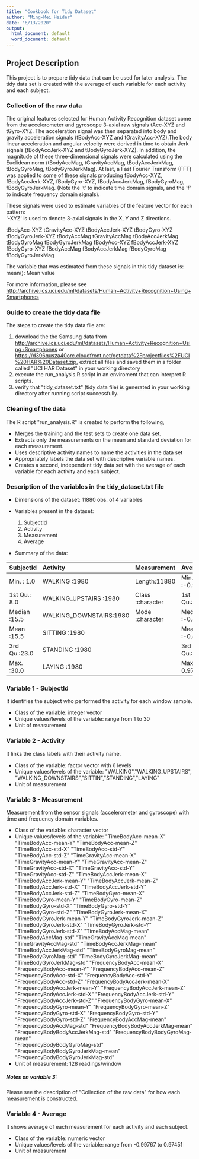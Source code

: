 ```yaml
---
title: "Cookbook for Tidy Dataset"
author: "Ming-Mei Heider"
date: "6/13/2020"
output:
  html_document: default
  word_document: default
---
```


## Project Description

This project is to prepare tidy data that can be used for later analysis. The 
tidy data set is created with the average of each variable for each activity and
each subject.


### Collection of the raw data

The original features selected for Human Activity Recognition dataset come from 
the accelerometer and gyroscope 3-axial raw signals tAcc-XYZ and tGyro-XYZ. The 
acceleration signal was then separated into body and gravity acceleration 
signals (tBodyAcc-XYZ and tGravityAcc-XYZ).The body linear acceleration and 
angular velocity were derived in time to obtain Jerk signals (tBodyAccJerk-XYZ 
and tBodyGyroJerk-XYZ). In addition, the magnitude of these three-dimensional 
signals were calculated using the Euclidean norm (tBodyAccMag, tGravityAccMag, 
tBodyAccJerkMag, tBodyGyroMag, tBodyGyroJerkMag). At last, a Fast Fourier 
Transform (FFT) was applied to some of these signals producing fBodyAcc-XYZ, 
fBodyAccJerk-XYZ, fBodyGyro-XYZ, fBodyAccJerkMag, fBodyGyroMag, 
fBodyGyroJerkMag. (Note the 't' to indicate time domain signals, and the 'f' to 
indicate frequency domain signals). 

These signals were used to estimate variables of the feature vector for each 
pattern:  
'-XYZ' is used to denote 3-axial signals in the X, Y and Z directions.

tBodyAcc-XYZ
tGravityAcc-XYZ
tBodyAccJerk-XYZ
tBodyGyro-XYZ
tBodyGyroJerk-XYZ
tBodyAccMag
tGravityAccMag
tBodyAccJerkMag
tBodyGyroMag
tBodyGyroJerkMag
fBodyAcc-XYZ
fBodyAccJerk-XYZ
fBodyGyro-XYZ
fBodyAccMag
fBodyAccJerkMag
fBodyGyroMag
fBodyGyroJerkMag

The variable that was estimated from these signals in this tidy dataset is: 
mean(): Mean value

For more information, please see
http://archive.ics.uci.edu/ml/datasets/Human+Activity+Recognition+Using+Smartphones


### Guide to create the tidy data file

The steps to create the tidy data file are:

 1. download the the Samsung data from 
    http://archive.ics.uci.edu/ml/datasets/Human+Activity+Recognition+Using+Smartphones
    or https://d396qusza40orc.cloudfront.net/getdata%2Fprojectfiles%2FUCI%20HAR%20Dataset.zip,
    extract all files and saved them in a folder called "UCI HAR Dataset" in 
    your working directory
 2. execute the run_analysis.R script in an enviroment that can interpret R 
    scripts.
 3. verify that "tidy_dataset.txt" (tidy data file) is generated in your working
    directory after running script successfully.


### Cleaning of the data

The R script "run_analysis.R" is created to perform the following,

- Merges the training and the test sets to create one data set.
- Extracts only the measurements on the mean and standard deviation for each 
  measurement.
- Uses descriptive activity names to name the activities in the data set
- Appropriately labels the data set with descriptive variable names.
- Creates a second, independent tidy data set with the average of each variable 
  for each activity   and each subject.


### Description of the variables in the tidy_dataset.txt file

- Dimensions of the dataset: 11880 obs. of 4 variables
- Variables present in the dataset: 
  1. SubjectId
  2. Activity
  3. Measurement
  4. Average
  
- Summary of the data: 

 |SubjectId    |   Activity             |  Measurement     |    Average      |
 |:------------|:-----------------------|:-----------------|:----------------|
 |Min.   : 1.0 | WALKING           :1980| Length:11880     | Min.   :-0.99767|  
 |1st Qu.: 8.0 | WALKING_UPSTAIRS  :1980| Class :character | 1st Qu.:-0.96205| 
 |Median :15.5 | WALKING_DOWNSTAIRS:1980| Mode  :character | Median :-0.46989|
 |Mean   :15.5 | SITTING           :1980|                  | Mean   :-0.48436|
 |3rd Qu.:23.0 | STANDING          :1980|                  | 3rd Qu.:-0.07836|
 |Max.   :30.0 | LAYING            :1980|                  | Max.   : 0.97451|
 
 
### Variable 1 - SubjectId

It identifies the subject who performed the activity for each window sample. 

- Class of the variable: integer vector
- Unique values/levels of the variable: range from 1 to 30
- Unit of measurement 


### Variable 2 - Activity

It links the class labels with their activity name.

- Class of the variable: factor vector with 6 levels
- Unique values/levels of the variable: "WALKING","WALKING_UPSTAIRS",
  "WALKING_DOWNSTAIRS","SITTIN","STANDING","LAYING"
- Unit of measurement


### Variable 3 - Measurement

Measurement from the sensor signals (accelerometer and gyroscope) with time and 
frequency domain variables.

 - Class of the variable: character vector 
 - Unique values/levels of the variable:
   "TimeBodyAcc-mean-X"               
   "TimeBodyAcc-mean-Y"                "TimeBodyAcc-mean-Z"               
   "TimeBodyAcc-std-X"                 "TimeBodyAcc-std-Y"                
   "TimeBodyAcc-std-Z"                 "TimeGravityAcc-mean-X"            
   "TimeGravityAcc-mean-Y"             "TimeGravityAcc-mean-Z"            
   "TimeGravityAcc-std-X"              "TimeGravityAcc-std-Y"             
   "TimeGravityAcc-std-Z"              "TimeBodyAccJerk-mean-X"           
   "TimeBodyAccJerk-mean-Y"            "TimeBodyAccJerk-mean-Z"           
   "TimeBodyAccJerk-std-X"             "TimeBodyAccJerk-std-Y"            
   "TimeBodyAccJerk-std-Z"             "TimeBodyGyro-mean-X"              
   "TimeBodyGyro-mean-Y"               "TimeBodyGyro-mean-Z"              
   "TimeBodyGyro-std-X"                "TimeBodyGyro-std-Y"               
   "TimeBodyGyro-std-Z"                "TimeBodyGyroJerk-mean-X"          
   "TimeBodyGyroJerk-mean-Y"           "TimeBodyGyroJerk-mean-Z"          
   "TimeBodyGyroJerk-std-X"            "TimeBodyGyroJerk-std-Y"           
   "TimeBodyGyroJerk-std-Z"            "TimeBodyAccMag-mean"              
   "TimeBodyAccMag-std"                "TimeGravityAccMag-mean"           
   "TimeGravityAccMag-std"             "TimeBodyAccJerkMag-mean"          
   "TimeBodyAccJerkMag-std"            "TimeBodyGyroMag-mean"             
   "TimeBodyGyroMag-std"               "TimeBodyGyroJerkMag-mean"         
   "TimeBodyGyroJerkMag-std"           "FrequencyBodyAcc-mean-X"          
   "FrequencyBodyAcc-mean-Y"           "FrequencyBodyAcc-mean-Z"          
   "FrequencyBodyAcc-std-X"            "FrequencyBodyAcc-std-Y"           
   "FrequencyBodyAcc-std-Z"            "FrequencyBodyAccJerk-mean-X"      
   "FrequencyBodyAccJerk-mean-Y"       "FrequencyBodyAccJerk-mean-Z"      
   "FrequencyBodyAccJerk-std-X"        "FrequencyBodyAccJerk-std-Y"       
   "FrequencyBodyAccJerk-std-Z"        "FrequencyBodyGyro-mean-X"         
   "FrequencyBodyGyro-mean-Y"          "FrequencyBodyGyro-mean-Z"         
   "FrequencyBodyGyro-std-X"           "FrequencyBodyGyro-std-Y"          
   "FrequencyBodyGyro-std-Z"           "FrequencyBodyAccMag-mean"         
   "FrequencyBodyAccMag-std"           "FrequencyBodyBodyAccJerkMag-mean" 
   "FrequencyBodyBodyAccJerkMag-std"   "FrequencyBodyBodyGyroMag-mean"    
   "FrequencyBodyBodyGyroMag-std"      "FrequencyBodyBodyGyroJerkMag-mean"
   "FrequencyBodyBodyGyroJerkMag-std" 
  - Unit of measurement: 128 readings/window

##### Notes on variable 3:

Please see the description of "Collection of the raw data" for how each 
measurement is constructed.
 
 
### Variable 4 - Average

It shows average of each measurement for each activity and each subject. 

 - Class of the variable: numeric vector
 - Unique values/levels of the variable: range from -0.99767 to 0.97451
 - Unit of measurement


 

